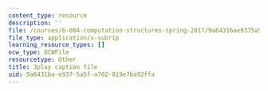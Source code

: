 ```yaml
---
content_type: resource
description: ''
file: /courses/6-004-computation-structures-spring-2017/9a6431bae9375a5fa702819e7ba92ffa_d4Auh7uWEjY.vtt
file_type: application/x-subrip
learning_resource_types: []
ocw_type: OCWFile
resourcetype: Other
title: 3play caption file
uid: 9a6431ba-e937-5a5f-a702-819e7ba92ffa
---
```

